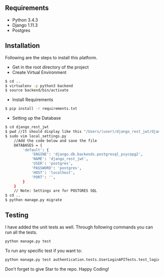 Requirements
------------

- Python 3.4.3
- Django 1.11.3
- Postgres

Installation
------------
Following are the steps to install this platform.

- Get in the root directory of the project
- Create Virtual Environment
```sh
$ cd ..
$ virtualenv -p python3 backend
$ source backend/bin/activate
```
- Install Requirements
```sh
$ pip install -r requirements.txt
```
- Setting up the Database
```sh
$ cd django_rest_jwt
$ pwd //It should display like this "/Users/(user)/django_rest_jwt/django_rest_jwt"
$ sudo vim local_settings.py
    //Add the code below and save the file
    DATABASES = {
        'default': {
            'ENGINE': 'django.db.backends.postgresql_psycopg2',
            'NAME': 'django_rest_jwt',
            'USER': 'postgres',
            'PASSWORD': 'postgres',
            'HOST': 'localhost',
            'PORT': '',
        }
    }
    // Note: Settings are for POSTGRES SQL
$ cd .. 
$ python manage.py migrate 
```

Testing
-------
I have added the unit tests as well. Through following commands you can run all the tests.

```sh
python manage.py test  
```
To run any specific test if you want to:
```sh
python manage.py test authentication.tests.UserLoginAPITests.test_login_user 
```

Don't forget to give Star to the repo. Happy Coding!